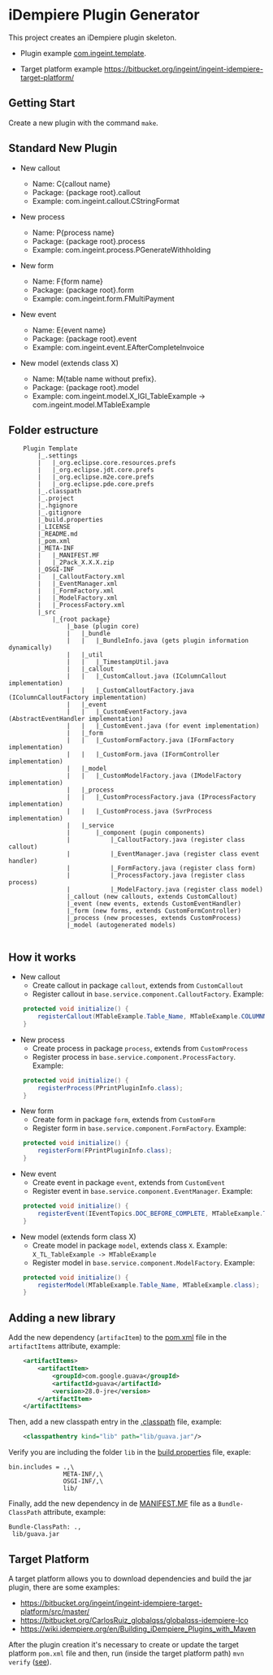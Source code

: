# iDempiere Plugin Generator

This project creates an iDempiere plugin skeleton.

- Plugin example [com.ingeint.template](com.ingeint.template).

- Target platform example https://bitbucket.org/ingeint/ingeint-idempiere-target-platform/

## Getting Start

Create a new plugin with the command `make`.

## Standard New Plugin

- New callout
    * Name: C{callout name}
    * Package: {package root}.callout
    * Example: com.ingeint.callout.CStringFormat
    
- New process
    * Name: P{process name}
    * Package: {package root}.process
    * Example: com.ingeint.process.PGenerateWithholding
    
- New form
    * Name: F{form name}
    * Package: {package root}.form
    * Example: com.ingeint.form.FMultiPayment
    
- New event
    * Name: E{event name}
    * Package: {package root}.event
    * Example: com.ingeint.event.EAfterCompleteInvoice
    
- New model (extends class X)
    * Name: M{table name without prefix}. 
    * Package: {package root}.model
    * Example: com.ingeint.model.X_IGI_TableExample -> com.ingeint.model.MTableExample
    
## Folder estructure

```
    Plugin Template
        |_.settings
        |   |_org.eclipse.core.resources.prefs
        |   |_org.eclipse.jdt.core.prefs
        |   |_org.eclipse.m2e.core.prefs
        |   |_org.eclipse.pde.core.prefs
        |_.classpath
        |_.project
        |_.hgignore
        |_.gitignore
        |_build.properties
        |_LICENSE
        |_README.md
        |_pom.xml
        |_META-INF
        |   |_MANIFEST.MF
        |   |_2Pack_X.X.X.zip
        |_OSGI-INF
        |   |_CalloutFactory.xml
        |   |_EventManager.xml
        |   |_FormFactory.xml
        |   |_ModelFactory.xml
        |   |_ProcessFactory.xml
        |_src
            |_{root package}
                |_base (plugin core)
                |   |_bundle
                |   |   |_BundleInfo.java (gets plugin information dynamically)
                |   |_util
                |   |   |_TimestampUtil.java
                |   |_callout
                |   |   |_CustomCallout.java (IColumnCallout implementation)
                |   |   |_CustomCalloutFactory.java (IColumnCalloutFactory implementation)
                |   |_event
                |   |   |_CustomEventFactory.java (AbstractEventHandler implementation)
                |   |   |_CustomEvent.java (for event implementation)
                |   |_form
                |   |   |_CustomFormFactory.java (IFormFactory implementation)
                |   |   |_CustomForm.java (IFormController implementation)
                |   |_model
                |   |   |_CustomModelFactory.java (IModelFactory implementation)
                |   |_process
                |   |   |_CustomProcessFactory.java (IProcessFactory implementation)
                |   |   |_CustomProcess.java (SvrProcess implementation)
                |   |_service
                |       |_component (pugin components)
                |           |_CalloutFactory.java (register class callout)
                |           |_EventManager.java (register class event handler)
                |           |_FormFactory.java (register class form)
                |           |_ProcessFactory.java (register class process)
                |           |_ModelFactory.java (register class model)
                |_callout (new callouts, extends CustomCallout)
                |_event (new events, extends CustomEventHandler)
                |_form (new forms, extends CustomFormController)
                |_process (new processes, extends CustomProcess)
                |_model (autogenerated models)
        
```
 
## How it works

- New callout
    * Create callout in package `callout`, extends from `CustomCallout`
    * Register callout in `base.service.component.CalloutFactory`. Example:

```java
    protected void initialize() {
        registerCallout(MTableExample.Table_Name, MTableExample.COLUMNNAME_Text, CPrintPluginInfo.class);
    }
```

- New process
    * Create process in package `process`, extends from `CustomProcess`
    * Register process in `base.service.component.ProcessFactory`. Example:

```java
    protected void initialize() {
        registerProcess(PPrintPluginInfo.class);
    }
```

- New form
    * Create form in package `form`, extends from `CustomForm`
    * Register form in `base.service.component.FormFactory`. Example:

```java
    protected void initialize() {
        registerForm(FPrintPluginInfo.class);
    }
```

- New event
    * Create event in package `event`, extends from `CustomEvent`
    * Register event in `base.service.component.EventManager`. Example:

```java
    protected void initialize() {
        registerEvent(IEventTopics.DOC_BEFORE_COMPLETE, MTableExample.Table_Name, EPrintPluginInfo.class);
    }
```

- New model (extends form class X)
    * Create model in package `model`, extends class `X`. Example: `X_TL_TableExample -> MTableExample`
    * Register model in `base.service.component.ModelFactory`. Example:

```java
    protected void initialize() {
        registerModel(MTableExample.Table_Name, MTableExample.class);
    }
```

## Adding a new library

Add the new dependency (`artifacItem`) to the [pom.xml](com.ingeint.template/pom.xml) file in the `artifactItems` attribute, example:

```xml
    <artifactItems>
        <artifactItem>
            <groupId>com.google.guava</groupId>
            <artifactId>guava</artifactId>
            <version>28.0-jre</version>
        </artifactItem>
    </artifactItems>
```

Then, add a new classpath entry in the [.classpath](com.ingeint.template/.classpath) file, example:
```xml
    <classpathentry kind="lib" path="lib/guava.jar"/>
```

Verify you are including the folder `lib` in the [build.properties](com.ingeint.template/build.properties) file, exaple:

```properties
bin.includes = .,\
               META-INF/,\
               OSGI-INF/,\
               lib/
```

Finally, add the new dependency in de [MANIFEST.MF](com.ingeint.template/META-INF/MANIFEST.MF) file as a `Bundle-ClassPath` attribute, example:

```manifest
Bundle-ClassPath: .,
 lib/guava.jar
 ```

## Target Platform

A target platform allows you to download dependencies and build the jar plugin, there are some examples:

- https://bitbucket.org/ingeint/ingeint-idempiere-target-platform/src/master/
- https://bitbucket.org/CarlosRuiz_globalqss/globalqss-idempiere-lco
- https://wiki.idempiere.org/en/Building_iDempiere_Plugins_with_Maven

After the plugin creation it's necessary to create or update the target platform `pom.xml` file
and then, run (inside the target platform path) `mvn verify` ([see](https://bitbucket.org/ingeint/ingeint-idempiere-target-platform/src/185b9dc3652a9df1c3457c2c67b7e5a637f7cac7/Makefile#lines-2)).
 

